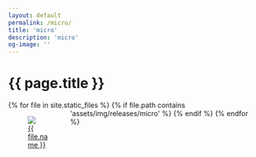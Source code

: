 ```yaml
---
layout: default
permalink: /micro/
title: 'micro'
description: 'micro'
og-image: ''
---
```


<style>
  article {width:25%;float:left;}
  img {min-width:250px;}
</style>

# {{ page.title }}

<section>
  {% for file in site.static_files %}
  {% if file.path contains 'assets/img/releases/micro' %}
  <article>
    <a href="{{ site.baseurl }}{{ file.path }}">
      <figure>
        <img src="{{ site.baseurl }}{{ file.path }}">
        <figcaption>{{ file.name }}</figcaption>
      </figure>
    </a>
  </article>
  {% endif %}
  {% endfor %}
</section>
